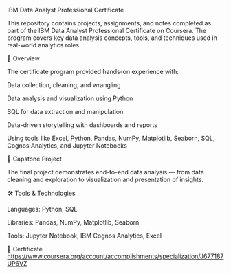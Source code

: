 IBM Data Analyst Professional Certificate

This repository contains projects, assignments, and notes completed as part of the IBM Data Analyst Professional Certificate on Coursera. The program covers key data analysis concepts, tools, and techniques used in real-world analytics roles.

📘 Overview

The certificate program provided hands-on experience with:

Data collection, cleaning, and wrangling

Data analysis and visualization using Python

SQL for data extraction and manipulation

Data-driven storytelling with dashboards and reports

Using tools like Excel, Python, Pandas, NumPy, Matplotlib, Seaborn, SQL, Cognos Analytics, and Jupyter Notebooks

🧠 Capstone Project

The final project demonstrates end-to-end data analysis — from data cleaning and exploration to visualization and presentation of insights.

🛠️ Tools & Technologies

Languages: Python, SQL

Libraries: Pandas, NumPy, Matplotlib, Seaborn

Tools: Jupyter Notebook, IBM Cognos Analytics, Excel

📜 Certificate
 https://www.coursera.org/account/accomplishments/specialization/J677187UP6VZ

